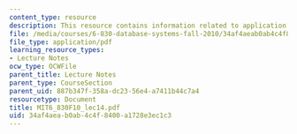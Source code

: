 ```yaml
---
content_type: resource
description: This resource contains information related to application errors.
file: /media/courses/6-830-database-systems-fall-2010/34af4aeab0ab4c4f8400a1728e3ec1c3_MIT6_830F10_lec14.pdf
file_type: application/pdf
learning_resource_types:
- Lecture Notes
ocw_type: OCWFile
parent_title: Lecture Notes
parent_type: CourseSection
parent_uid: 887b347f-358a-dc23-56e4-a7411b44c7a4
resourcetype: Document
title: MIT6_830F10_lec14.pdf
uid: 34af4aea-b0ab-4c4f-8400-a1728e3ec1c3
---
```

